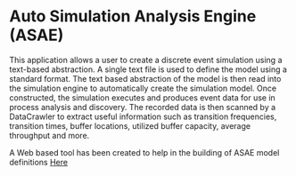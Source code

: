 # Auto Simulation Analysis Engine (ASAE)
This application allows a user to create a discrete event simulation using a text-based abstraction. A single text file is used to define the model using a standard format. The text based abstraction of the model is then read into the simulation engine to automatically create the simulation model. Once constructed, the simulation executes and produces event data for use in process analysis and discovery. The recorded data is then scanned by a DataCrawler to extract useful information such as transition frequencies, transition times, buffer locations, utilized buffer capacity, average throughput and more.

A Web based tool has been created to help in the building of ASAE model definitions [Here](http://104.196.145.117/)
